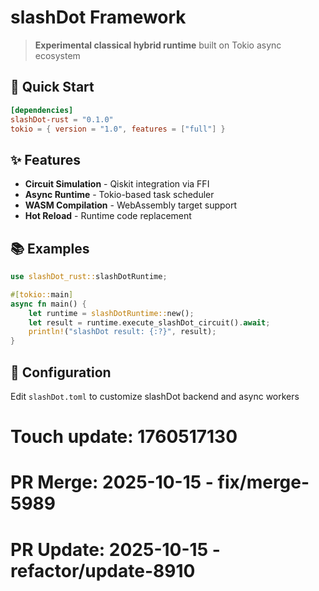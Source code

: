 # slashDot Framework

> **Experimental classical hybrid runtime** built on Tokio async ecosystem

## 🚀 Quick Start

```toml
[dependencies]
slashDot-rust = "0.1.0"
tokio = { version = "1.0", features = ["full"] }
```

## ✨ Features
- **Circuit Simulation** - Qiskit integration via FFI
- **Async Runtime** - Tokio-based task scheduler
- **WASM Compilation** - WebAssembly target support
- **Hot Reload** - Runtime code replacement

## 📚 Examples

```rust
use slashDot_rust::slashDotRuntime;

#[tokio::main]
async fn main() {
    let runtime = slashDotRuntime::new();
    let result = runtime.execute_slashDot_circuit().await;
    println!("slashDot result: {:?}", result);
}
```

## 🔧 Configuration
Edit `slashDot.toml` to customize slashDot backend and async workers

# Touch update: 1760517130

# PR Merge: 2025-10-15 - fix/merge-5989

# PR Update: 2025-10-15 - refactor/update-8910
